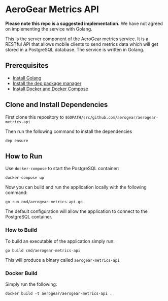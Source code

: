 # AeroGear Metrics API

**Please note this repo is a suggested implementation.** We have not agreed on implementing the service with Golang.

This is the server component of the AeroGear metrics service. It is a RESTful API that allows mobile clients to send metrics data which will get stored in a PostgreSQL database. The service is written in Golang.

## Prerequisites

* [Install Golang](https://golang.org/doc/install)
* [Install the dep package manager](https://golang.github.io/dep/docs/installation.html)
* [Install Docker and Docker Compose](https://docs.docker.com/compose/install/)

## Clone and Install Dependencies

First clone this repository to `$GOPATH/src/github.com/aerogear/aerogear-metrics-api`

Then run the following command to install the dependencies

```
dep ensure
```

## How to Run

Use `docker-compose` to start the PostgreSQL container:

```
docker-compose up
```

Now you can build and run the application locally with the following command:

```
go run cmd/aerogear-metrics-api.go
```

The default configuration will allow the application to connect to the PostgreSQL container.

### How to Build

To build an executable of the application simply run:

```
go build cmd/aerogear-metrics-api
```

This will produce a binary called `aerogear-metrics-api`

### Docker Build

Simply run the following:

```
docker build -t aerogear/aerogear-metrics-api .
```